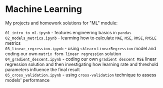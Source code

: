 # Machine Learning 

My projects and homework solutions for "ML" module:

`01_intro_to_ml.ipynb` - features engineering basics in `pandas`   
`02_models_metrics.ipynb` - learming how to calculate `MAE`, `MSE`, `RMSE`, `RMSLE` metrics  
`03_linear_regression.ipynb` - using `sklearn` `LinearRegression` model and coding our own `matrix form linear regression` solution   
`04_gradient_descent.ipynb` - coding our own `gradient descent MSE` linear regression solution and then investigating how learning rate and threshold parameters influence the final result  
`05_cross_validation.ipynb` - using `cross-validation` technique to assess models' performance  

